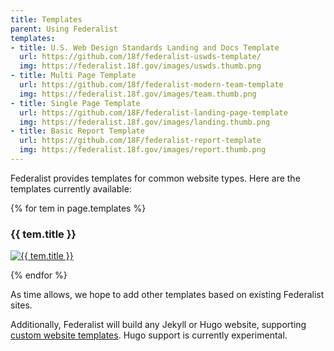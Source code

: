 ```yaml
---
title: Templates
parent: Using Federalist
templates:
- title: U.S. Web Design Standards Landing and Docs Template
  url: https://github.com/18f/federalist-uswds-template/
  img: https://federalist.18f.gov/images/uswds.thumb.png
- title: Multi Page Template
  url: https://github.com/18f/federalist-modern-team-template
  img: https://federalist.18f.gov/images/team.thumb.png
- title: Single Page Template
  url: https://github.com/18F/federalist-landing-page-template
  img: https://federalist.18f.gov/images/landing.thumb.png
- title: Basic Report Template
  url: https://github.com/18F/federalist-report-template
  img: https://federalist.18f.gov/images/report.thumb.png
---
```


Federalist provides templates for common website types. Here are the templates currently available:

{% for tem in page.templates %}
  <h3>{{ tem.title }}</h3>
  <p>
    <a class='screenshot' href='{{ tem.url }}'>
      <img src='{{ tem.img }}' alt='{{ tem.title }}'>
    </a>
  </p>
{% endfor %}

As time allows, we hope to add other templates based on existing Federalist sites.

Additionally, Federalist will build any Jekyll or Hugo website, supporting [custom website templates]({{site.baseurl}}/pages/how-federalist-works/how-builds-work). Hugo support is currently experimental.
